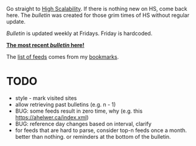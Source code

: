 Go straight to [High Scalability](http://highscalability.com/). If there is nothing new on HS, come back here. The _bulletin_ was created for those grim times of HS without regular update.

_Bulletin_ is updated weekly at Fridays. Friday is hardcoded.

[**The most recent _bulletin_ here!**][ref_current]


[ref_current]:https://htmlpreview.github.io/?https://github.com/jakub-m/bulletin/blob/mainline/bulletins/bulletin-2021-10-15.html

The [list of feeds][ref_feeds] comes from my [bookmarks][ref_tw].

# TODO

- style - mark visited sites
- allow retrieving past bulletins (e.g. n - 1)
- BUG: some feeds result in zero time, why (e.g. this https://ahelwer.ca/index.xml)
- BUG: reference day changes based on interval, clarify
- for feeds that are hard to parse, consider top-n feeds once a month. better than nothing. or reminders at the bottom of the bulletin.

[ref_tw]:https://twitter.com/JakubMikians
[ref_feeds]:feeds.conf
